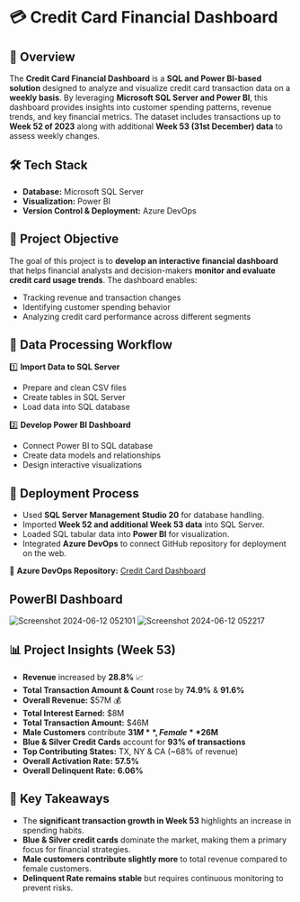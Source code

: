 # 💳 Credit Card Financial Dashboard

## 📌 Overview
The **Credit Card Financial Dashboard** is a **SQL and Power BI-based solution** designed to analyze and visualize credit card transaction data on a **weekly basis**. By leveraging **Microsoft SQL Server and Power BI**, this dashboard provides insights into customer spending patterns, revenue trends, and key financial metrics. The dataset includes transactions up to **Week 52 of 2023** along with additional **Week 53 (31st December) data** to assess weekly changes.

## 🛠 Tech Stack
- **Database:** Microsoft SQL Server
- **Visualization:** Power BI
- **Version Control & Deployment:** Azure DevOps

## 🎯 Project Objective
The goal of this project is to **develop an interactive financial dashboard** that helps financial analysts and decision-makers **monitor and evaluate credit card usage trends**. The dashboard enables:
- Tracking revenue and transaction changes
- Identifying customer spending behavior
- Analyzing credit card performance across different segments

## 📂 Data Processing Workflow
1️⃣ **Import Data to SQL Server**
   - Prepare and clean CSV files
   - Create tables in SQL Server
   - Load data into SQL database

2️⃣ **Develop Power BI Dashboard**
   - Connect Power BI to SQL database
   - Create data models and relationships
   - Design interactive visualizations

## 🚀 Deployment Process
- Used **SQL Server Management Studio 20** for database handling.
- Imported **Week 52 and additional Week 53 data** into SQL Server.
- Loaded SQL tabular data into **Power BI** for visualization.
- Integrated **Azure DevOps** to connect GitHub repository for deployment on the web.

🔗 **Azure DevOps Repository:** [Credit Card Dashboard](https://dev.azure.com/bhavya21930111/Credit%20Card%20Dashboard/_git/Credit%20Card%20Dashboard)

## PowerBI Dashboard

![Screenshot 2024-06-12 052101](https://github.com/BhavyaTuli/Credit_Card-Finanacial-Dashboard/assets/159495674/5e7918c0-2a27-4b71-9fc5-a5b03c30bb61)
![Screenshot 2024-06-12 052217](https://github.com/BhavyaTuli/Credit_Card-Finanacial-Dashboard/assets/159495674/5c79498a-89db-4fc4-8737-db6ebf5c49df)

## 📊 Project Insights (Week 53)
- **Revenue** increased by **28.8%** 📈
- **Total Transaction Amount & Count** rose by **74.9%** & **91.6%**
- **Overall Revenue:** $57M 💰
- **Total Interest Earned:** $8M
- **Total Transaction Amount:** $46M
- **Male Customers** contribute **$31M**, Female **$26M**
- **Blue & Silver Credit Cards** account for **93% of transactions**
- **Top Contributing States:** TX, NY & CA (~68% of revenue)
- **Overall Activation Rate:** **57.5%**
- **Overall Delinquent Rate:** **6.06%**

## 📌 Key Takeaways
- The **significant transaction growth in Week 53** highlights an increase in spending habits.
- **Blue & Silver credit cards** dominate the market, making them a primary focus for financial strategies.
- **Male customers contribute slightly more** to total revenue compared to female customers.
- **Delinquent Rate remains stable** but requires continuous monitoring to prevent risks.




